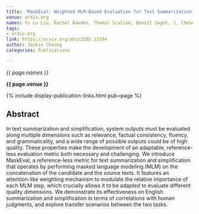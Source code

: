 ```yaml
---
title: 'MaskEval: Weighted MLM-Based Evaluation for Text Summarization and Simplification'
venue: arXiv.org
names: Yu Lu Liu, Rachel Bawden, Thomas Scaliom, Benoît Sagot, J. Cheung
tags:
- arXiv.org
link: https://arxiv.org/abs/2205.12394
author: Jackie Cheung
categories: Publications

---
```


*{{ page.names }}*

**{{ page.venue }}**

{% include display-publication-links.html pub=page %}

## Abstract

In text summarization and simplification, system outputs must be evaluated along multiple dimensions such as relevance, factual consistency, fluency, and grammaticality, and a wide range of possible outputs could be of high quality. These properties make the development of an adaptable, reference-less evaluation metric both necessary and challenging. We introduce MaskEval, a reference-less metric for text summarization and simplification that operates by performing masked language modeling (MLM) on the concatenation of the candidate and the source texts. It features an attention-like weighting mechanism to modulate the relative importance of each MLM step, which crucially allows it to be adapted to evaluate different quality dimensions. We demonstrate its effectiveness on English summarization and simplification in terms of correlations with human judgments, and explore transfer scenarios between the two tasks.